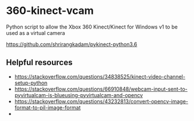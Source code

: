 # 360-kinect-vcam
Python script to allow the Xbox 360 Kinect/Kinect for Windows v1 to be used as a virtual camera

https://github.com/shrirangkadam/pykinect-python3.6

## Helpful resources
- https://stackoverflow.com/questions/34838525/kinect-video-channel-setup-python
- https://stackoverflow.com/questions/66910848/webcam-input-sent-to-pyvirtualcam-is-blueusing-pyvirtualcam-and-opencv
- https://stackoverflow.com/questions/43232813/convert-opencv-image-format-to-pil-image-format
- 
